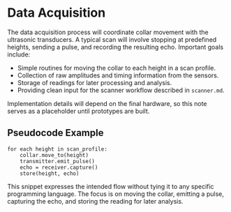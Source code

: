 # Data Acquisition

The data acquisition process will coordinate collar movement with the ultrasonic transducers. A typical scan will involve stopping at predefined heights, sending a pulse, and recording the resulting echo. Important goals include:

- Simple routines for moving the collar to each height in a scan profile.
- Collection of raw amplitudes and timing information from the sensors.
- Storage of readings for later processing and analysis.
- Providing clean input for the scanner workflow described in `scanner.md`.

Implementation details will depend on the final hardware, so this note serves as a placeholder until prototypes are built.

## Pseudocode Example

```
for each height in scan_profile:
    collar.move_to(height)
    transmitter.emit_pulse()
    echo = receiver.capture()
    store(height, echo)
```

This snippet expresses the intended flow without tying it to any specific
programming language. The focus is on moving the collar, emitting a pulse,
capturing the echo, and storing the reading for later analysis.
